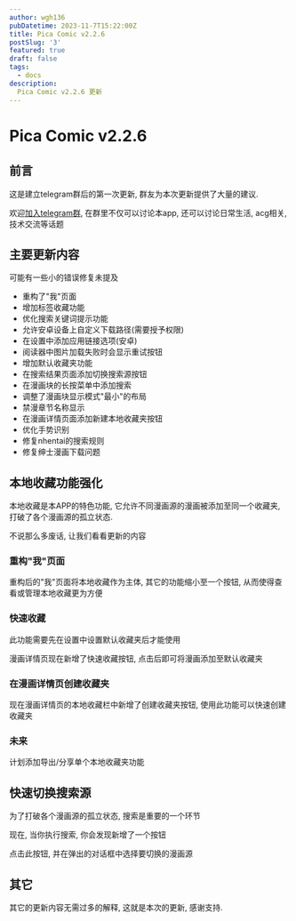 ```yaml
---
author: wgh136
pubDatetime: 2023-11-7T15:22:00Z
title: Pica Comic v2.2.6
postSlug: '3'
featured: true
draft: false
tags:
  - docs
description:
  Pica Comic v2.2.6 更新
---
```


# Pica Comic v2.2.6

## 前言

这是建立telegram群后的第一次更新, 群友为本次更新提供了大量的建议.

欢迎[加入telegram群](https://t.me/pica_group), 在群里不仅可以讨论本app, 还可以讨论日常生活, acg相关, 技术交流等话题

## 主要更新内容

可能有一些小的错误修复未提及
- 重构了"我"页面
- 增加标签收藏功能
- 优化搜索关键词提示功能
- 允许安卓设备上自定义下载路径(需要授予权限)
- 在设置中添加应用链接选项(安卓)
- 阅读器中图片加载失败时会显示重试按钮
- 增加默认收藏夹功能
- 在搜索结果页面添加切换搜索源按钮
- 在漫画块的长按菜单中添加搜索
- 调整了漫画块显示模式"最小"的布局
- 禁漫章节名称显示
- 在漫画详情页面添加新建本地收藏夹按钮
- 优化手势识别
- 修复nhentai的搜索规则
- 修复绅士漫画下载问题

## 本地收藏功能强化

本地收藏是本APP的特色功能, 它允许不同漫画源的漫画被添加至同一个收藏夹, 打破了各个漫画源的孤立状态.

不说那么多废话, 让我们看看更新的内容

### 重构"我"页面

重构后的"我"页面将本地收藏作为主体, 其它的功能缩小至一个按钮, 从而使得查看或管理本地收藏更为方便

### 快速收藏

此功能需要先在设置中设置默认收藏夹后才能使用

漫画详情页现在新增了快速收藏按钮, 点击后即可将漫画添加至默认收藏夹

### 在漫画详情页创建收藏夹

现在漫画详情页的本地收藏栏中新增了创建收藏夹按钮, 使用此功能可以快速创建收藏夹

### 未来
计划添加导出/分享单个本地收藏夹功能

## 快速切换搜索源

为了打破各个漫画源的孤立状态, 搜索是重要的一个环节

现在, 当你执行搜索, 你会发现新增了一个按钮

点击此按钮, 并在弹出的对话框中选择要切换的漫画源

## 其它

其它的更新内容无需过多的解释, 这就是本次的更新, 感谢支持.